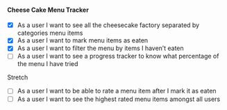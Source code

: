 #### Cheese Cake Menu Tracker

- [X] As a user I want to see all the cheesecake factory separated by categories menu items
- [X] As a user I want to mark menu items as eaten
- [X] As a user I want to filter the menu by items I haven’t eaten
- [ ] As a user I want to see a progress tracker to know what percentage of the menu I have tried

Stretch

- [ ] As a user I want to be able to rate a menu item after I mark it as eaten
- [ ] As a user I want to see the highest rated menu items amongst all users